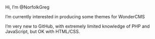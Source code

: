 Hi, I’m @NorfolkGreg

I’m currently interested in producing some themes for WonderCMS

I’m very new to GitHub, with extremely limited knowledge of PHP and JavaScript, but OK with HTML/CSS.

<!---
NorfolkGreg/NorfolkGreg is a ✨ special ✨ repository because its `README.md` (this file) appears on your GitHub profile.
You can click the Preview link to take a look at your changes.
--->
